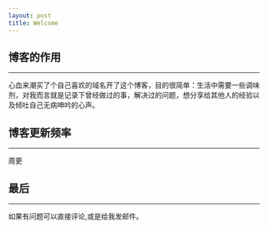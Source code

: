 ```yaml
---
layout: post
title: Welcome
---
```


## 博客的作用
----
心血来潮买了个自己喜欢的域名开了这个博客，目的很简单：生活中需要一些调味剂，对我而言就是记录下曾经做过的事，解决过的问题，想分享给其他人的经验以及倾吐自己无病呻吟的心声。


## 博客更新频率
---

周更


## 最后
---

如果有问题可以直接评论,或是给我发邮件。